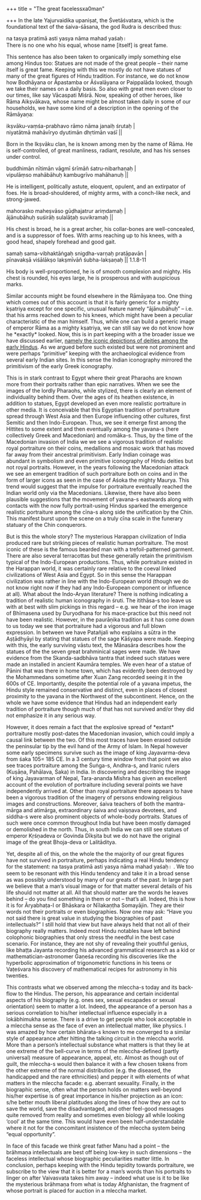 +++
title = "The great facelessxa0man"

+++
In the late Yajurvaidika upaniṣat, the Śvetāśvatara, which is the
foundational text of the śaiva-śāsana, the god Rudra is described thus:

na tasya pratimā asti yasya nāma mahad yaśaḥ।  
There is no one who his equal, whose name \[itself\] is great fame.

This sentence has also been taken to organically imply something else
among Hindus too: Statues are not made of the great people – their name
itself is great fame. Keeping with this we mostly do not have statues of
many of the great figures of Hindu tradition. For instance, we do not
know how Bodhāyana or Āpastamba or Āśvalāyana or Paippalāda looked,
though we take their names on a daily basis. So also with great men even
closer to our times, like say Vācaspati Miśrā. Now, speaking of other
heroes, like Rāma Aikṣvākava, whose name might be almost taken daily in
some of our households, we have some kind of a description in the
opening of the Rāmāyaṇa:

ikṣvāku-vaṃśa-prabhavo rāmo nāma janaiḥ śrutaḥ |  
niyatātmā mahāvīryo dyutimān dhṛtimān vaśī ||

Born in the Ikṣvāku clan, he is known among men by the name of Rāma. He
is self-controlled, of great manliness, radiant, resolute, and has his
senses under control.

buddhimān nītimān vāgmī śrīmāñ śatru-nibarhaṇaḥ |  
vipulāṃso mahābāhuḥ kambugrīvo mahāhanuḥ ||

He is intelligent, politically astute, eloquent, opulent, and an
extirpator of foes. He is broad-shouldered, of mighty arms, with a
conch-like neck, and strong-jawed.

mahorasko maheṣvāso gūḍhajatrur ariṃdamaḥ |  
ājānubāhuḥ suśirāḥ sulalāṭaḥ suvikramaḥ ||

His chest is broad, he is a great archer, his collar-bones are
well-concealed, and is a suppressor of foes. With arms reaching up to
his knees, with a good head, shapely forehead and good gait.

samaḥ sama-vibhaktāṅgaḥ snigdha-varṇaḥ pratāpavān |  
pīnavakṣā viśālākṣo lakṣmīvāñ śubha-lakṣaṇaḥ || 1.1.8-11

His body is well-proportioned, he is of smooth complexion and mighty.
His chest is rounded, his eyes large, he is prosperous and with
auspicious marks.

Similar accounts might be found elsewhere in the Rāmāyaṇa too. One thing
which comes out of this account is that it is fairly generic for a
mighty kṣatriya except for one specific, unusual feature namely
“ājānubāhuḥ” – i.e. that his arms reached down to his knees, which
might have been a peculiar characteristic of the man himself. Thus,
while one can build a generic image of emperor Rāma as a mighty
kṣatriya, we can still say we do not know how he \*exactly\* looked.
Now, this is in part keeping with a the broader issue we have discussed
earlier, [namely the iconic depictions of deities among the early
Hindus](https://manasataramgini.wordpress.com/2008/02/23/early-temples-and-iconic-worship/).
As we argued before such existed but were not prominent and were perhaps
“primitive” keeping with the archaeological evidence from several early
Indian sites. In this sense the Indian iconography mirrored the
primitivism of the early Greek iconography.

This is in stark contrast to Egypt where their great Pharaohs are known
more from their portraits rather than epic narratives. When we see the
images of the lordly Pharaohs, while stylized, there is clearly an
element of individuality behind them. Over the ages of its heathen
existence, in addition to statues, Egypt developed an even more
realistic portraiture in other media. It is conceivable that this
Egyptian tradition of portraiture spread through West Asia and then
Europe influencing other cultures, first Semitic and then Indo-European.
Thus, we see it emerge first among the Hittites to some extent and then
eventually among the yavana-s (here collectively Greek and Macedonian)
and romāka-s. Thus, by the time of the Macedonian invasion of India we
we see a vigorous tradition of realistic royal portraiture on their
coins, medallions and mosaic work that has moved far away from their
ancestral primitivism. Early Indian coinage was abundant in symbolism
and even primitive iconography of Hindu deities but not royal portraits.
However, in the years following the Macedonian attack we see an emergent
tradition of such portraiture both on coins and in the form of larger
icons as seen in the case of Aśoka the mighty Maurya. This trend would
suggest that the impulse for portraiture eventually reached the Indian
world only via the Macedonians. Likewise, there have also been plausible
suggestions that the movement of yavana-s eastwards along with contacts
with the now fully portrait-using Hindus sparked the emergence realistic
portraiture among the cīna-s along side the unification by the Chin.
This manifest burst upon the scene on a truly cīna scale in the funerary
statuary of the Chin conquerors.

But is this the whole story? The mysterious Harappan civilization of
India produced rare but striking pieces of realistic human portraiture.
The most iconic of these is the famous bearded man with a
trefoil-patterned garment. There are also several terracottas but these
generally retain the primitivism typical of the Indo-European
productions. Thus, while portraiture existed in the Harappan world, it
was certainly rare relative to the coeval linked civilizations of West
Asia and Egypt. So in this sense the Harappan civilization was rather in
line with the Indo-European world (though we do not know right now if
they had any Indo-European component or influence at all). What about
the Indo-Aryan literature? There is nothing indicating a tradition of
realistic human iconography in śruti. The itithāsa-s too leave us with
at best with slim pickings in this regard – e.g. we hear of the iron
image of Bhīmasena used by Duryodhana for his mace-practice but this
need not have been realistic. However, in the paurāṇika tradition as it
has come down to us today we see that portraiture had a vigorous and
full blown expression. In between we have Patañjali who explains a sūtra
in the Aṣṭādhyāyi by stating that statues of the sage Kāśyapa were made.
Keeping with this, the early surviving vāstu text, the Mānasāra
describes how the statues of the the seven great brahminical sages were
made. We have evidence from the Skanda-sadbhāva tantra that indeed such
statues were made an installed in ancient Kaumāra temples. We even hear
of a statue of Pānini that was there in home town, which has evidently
been destroyed by the Mohammedans sometime after Xuan Zang recorded
seeing it in the 600s of CE. Importantly, despite the potential role of
a yavana impetus, the Hindu style remained conservative and distinct,
even in places of closest proximity to the yavana in the Northwest of
the subcontinent. Hence, on the whole we have some evidence that Hindus
had an independent early tradition of portraiture though much of that
has not survived and/or they did not emphasize it in any serious way.

However, it does remain a fact that the explosive spread of \*extant\*
portraiture mostly post-dates the Macedonian invasion, which could imply
a causal link between the two. Of this most traces have been erased
outside the peninsular tip by the evil hand of the Army of Islam. In
Nepal however some early specimens survive such as the image of king
Jayavarma-deva from śaka 105= 185 CE. In a 3 century time window from
that point we also see traces portraiture among the Śuṅga-s, Andhra-s,
and Iranic rulers (Kuṣāṇa, Pahālava, Śaka) in India. In discovering and
describing the image of king Jayavarman of Nepal, Tara-ananda Mishra has
given an excellent account of the evolution of portraiture including
several points we have independently arrived at. Other than royal
portraiture there appears to have been a vigorous tradition of the
imagery of persons endowing religious images and constructions.
Moreover, śaiva teachers of both the mantra-mārga and atimārga,
extraordinary śaiva and vaiṣṇava devotees, and siddha-s were also
prominent objects of whole-body portraits. Statues of such were once
common throughout India but have been mostly damaged or demolished in
the north. Thus, in south India we can still see statues of emperor
Kṛśṇadeva or Govinda Dīkṣita but we do not have the original image
of the great Bhoja-deva or Lalitāditya.

Yet, despite all of this, on the whole the the majority of our great
figures have not survived in portraiture, perhaps indicating a real
Hindu tendency for the statement: na tasya pratimā asti yasya nāma mahad
yaśaḥ। . We too seem to be resonant with this Hindu tendency and take it
in a broad sense as was possibly understood by many of our greats of the
past. In large part we believe that a man’s visual image or for that
matter several details of his life should not matter at all. All that
should matter are the words he leaves behind – do you find something in
them or not – that’s all. Indeed, this is how it is for Āryabhaṭa-I or
Bhāskara or Nīlakaṇṭha Somayājin. They are their words not their
portraits or even biographies. Now one may ask: “Have you not said there
is great value in studying the biographies of past intellectuals?” I
still hold that view but have always held that not all of their
biography really matters. Indeed most Hindu notables have left behind
colophonic biographies that only stress the needful in the best case
scenario. For instance, they are not shy of revealing their youthful
genius, like bhaṭṭa Jayanta recording his advanced grammatical research
as a kid or mathematician-astronomer Gaṇeśa recording his discoveries
like the hyperbolic approximation of trigonometric functions in his
teens or Vaṭeśvara his discovery of mathematical recipes for astronomy
in his twenties.

This contrasts what we observed among the mleccha-s today and its
back-flow to the Hindus. The person, his appearance and certain
incidental aspects of his biography (e.g. ones sex, sexual escapades or
sexual orientation) seem to matter a lot. Indeed, the appearance of a
person has a serious correlation to his/her intellectual influence
especially in a lokābhimukha sense. There is a drive to get people who
look acceptable in a mleccha sense as the face of even an intellectual
matter, like physics. I was amazed by how certain bhārata-s known to me
converged to a similar style of appearance after hitting the talking
circuit in the mleccha world. More than a person’s intellectual
substance what matters is that they lie at one extreme of the bell-curve
in terms of the mleccha-defined (partly universal) measure of
appearance, appeal, etc. Almost as though out of guilt, the mleccha-s
would then balance it with a few chosen tokens from the other extreme of
the normal distribution (e.g. the diseased, the handicapped and the rare
ethnicities) and pepper it with elements of what matters in the mleccha
facade: e.g. aberrant sexuality. Finally, in the biographic sense, often
what the person holds on matters well-beyond his/her expertise is of
great importance in his/her projection as an icon: s/he better mouth
liberal platitudes along the lines of how they are out to save the
world, save the disadvantaged, and other feel-good messages quite
removed from reality and sometimes even biology all while looking ‘cool’
at the same time. This would have even been half-understandable where it
not for the concomitant insistence of the mleccha system being “equal
opportunity”.

In face of this facade we think great father Manu had a point – the
brāhmaṇa intellectuals are best off being low-key in such dimensions –
the faceless intellectual whose biographic peculiarities matter little.
In conclusion, perhaps keeping with the Hindu tepidity towards
portraiture, we subscribe to the view that it is better for a man’s
words than his portraits to linger on after Vaivasvata takes him away –
indeed what use is it to be like the mysterious brāhmaṇa from what is
today Afghanistan, the fragment of whose portrait is placed for auction
in a mleccha market.
